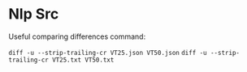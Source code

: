 # Nlp Src

Useful comparing differences command:

`diff -u --strip-trailing-cr VT25.json VT50.json`
`diff -u --strip-trailing-cr VT25.txt VT50.txt`
